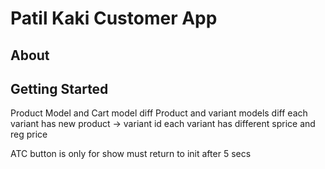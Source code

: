 # Patil Kaki Customer App

## About




## Getting Started


Product Model and Cart model diff
Product and variant models diff
each variant has new product -> variant id
each variant has different sprice and reg price

ATC button is only for show must return to init after 5 secs